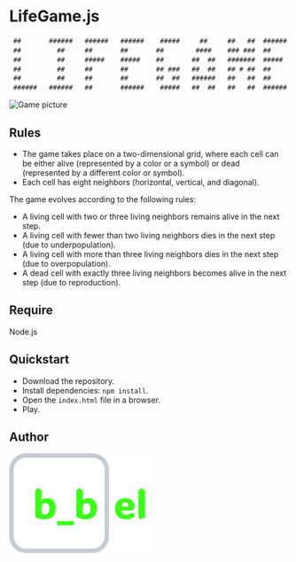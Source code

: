 # LifeGame.js

```txt
 ##       ######   ######   ######    #####     ##     ##   ##  ######                ##    ####   
 ##         ##     ##       ##       ##        ####    ### ###  ##                    ##   ##      
 ##         ##     #####    #####    ##       ##  ##   #######  #####                 ##    ####   
 ##         ##     ##       ##       ## ###   ##  ##   ## # ##  ##                    ##       ##  
 ##         ##     ##       ##       ##  ##   ######   ##   ##  ##         ##     ##  ##       ##  
 ######   ######   ##       ######    #####   ##  ##   ##   ##  ######     ##      ####     ####   
```

![Game picture](./img/lifeGame.js_front.png)

## Rules

- The game takes place on a two-dimensional grid, where each cell can be either alive (represented by a color or a symbol) or dead (represented by a different color or symbol).
- Each cell has eight neighbors (horizontal, vertical, and diagonal).

The game evolves according to the following rules:

- A living cell with two or three living neighbors remains alive in the next step.
- A living cell with fewer than two living neighbors dies in the next step (due to underpopulation).
- A living cell with more than three living neighbors dies in the next step (due to overpopulation).
- A dead cell with exactly three living neighbors becomes alive in the next step (due to reproduction).

## Require

Node.js

## Quickstart

- Download the repository.
- Install dependencies: `npm install`.
- Open the `index.html` file in a browser.
- Play.

## Author

![Logo perso](./img/my_logo.svg)